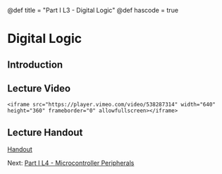 @def title = "Part I L3 - Digital Logic"
@def hascode = true

# Digital Logic
## Introduction
## Lecture Video
~~~
<iframe src="https://player.vimeo.com/video/538287314" width="640" height="360" frameborder="0" allowfullscreen></iframe>
~~~
## Lecture Handout
[Handout](/part_i/ME319_-_Mechatronics_-_Part_I_Lecture_3_Digital_Logic.pdf)


Next: [Part I L4 - Microcontroller Peripherals](../lecture4/)  